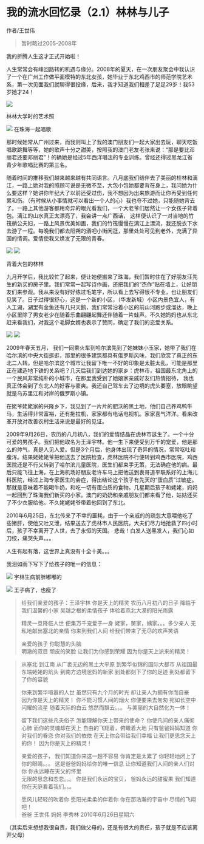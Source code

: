 # 我的流水回忆录（2.1）林林与儿子

作者/王世伟

> 暂时略过2005-2008年

我的折腾人生这才正式开始啦！

人生常常会有峰回路转的机遇与缘分。2008年的夏天，在一次朋友聚会中我认识了一个在广州工作做平面模特的东北女孩，她毕业于东北鸡西市的师范学院艺术系，第一次见面我们就聊得很投缘，后来，我才知道我们相差了足足29岁！我53岁她才24！

![](img/02/1.1.jpg)

林林大学时的艺术照  


![](img/02/1.2.jpg)
在珠海一起唱歌

 
那时候她常从广州过来，而我则叫上了我的澳门朋友们一起大家出去玩，聊天吃饭唱歌跳舞等等，她的歌声十分之甜美，按照我的澳门老友老张来说：“那是要比邓丽君还要邓丽君”！的确她是经过5年西洋唱法的专业训练。曾经还得过黑龙江省青少年歌唱比赛的第三名。


随着时间的推移我们越来越来越有共同语言。八月底我们结伴去了美丽的桂林和漓江，一路上她对我的照顾可说是无微不至，大包小包她都要背在身上，我问她为什么要这样？她讲你年纪大了以前还受过伤，我不想因为出来旅游而让你再受到任何累和伤。（有时候从小事情就可以看出一个人的心）我也夺不过她，只能随她背去了。一路上其他游客都用奇异的眼光看我们，一个大老爷们居然让一个女孩子背着包。漓江的山水真正太漂亮了，我会讲一点广西话， 这样便认识了一对当地的竹筏艄公夫妇，一路上风景优美如画，我们的竹筏慢慢在漓江上漂流，我还脱衣下水去游了一程。每晚我们都去阳朔的酒吧小街闲逛，那里处处可见到老外，充满了异国的情调。爱情使我又焕发了无限的青春。

![](img/02/1.3.jpg)
![](img/02/1.4.jpg)

背着大包的林林

九月开学后，我比较忙了起来，便让她便搬来了珠海，我们暂时住在了好朋友汪先生的新买的房子里。我们常常一起写诗作画，还把我们的“杰作”贴在墙上，让好朋友们来参观。我从来没有好好练过毛笔字，所以看上去写得很不专业，也让朋友们见笑了。日子过得很舒心，这是一个新的小区，（华发新城）小区内景色宜人，有人工湖，湖里有金鱼还有几只天鹅，我们常常沿着小区的前山河跑步或溜达，晚上小区里除了男女老少在随着乐曲翩翩起舞还伴随着一片蛙声。不久她妈妈也从东北赶来看我们，对我这个毛脚女婿也表示了赞同，确定了我们的恋爱关系。


![](img/02/1.5.jpg)
![](img/02/1.6.jpg)

2009年春天五月， 我们一同乘火车到哈尔滨先到了她妹妹小玉家，她带了我们在哈尔滨的中央大街逛逛，那里的很多建筑都具有俄罗斯风味，我们欣赏了真正的东北二人转。但是哈尔滨这个城市让我留下唯一不好的印象是太脏太乱，可能是那里正在建造地下铁的关系吧？几天后我们到达她的家乡：虎林市，祖国最东北角上的一个民风非常纯朴的小城市，在那里我受到了她娘家亲戚好友们热情招待， 我也真正体会到了东北人的好客与豪爽。我还自己驾车去了边境的虎头要塞，放眼眺望就是乌苏里江和对岸的俄罗斯小镇。
 

在姥爷姥姥家的兴隆乡下，我见到了一片片的肥沃的黑土地，他们自己养鸡鸭牛马，生活得非常富裕，还有拖拉机，家家都有电话电视机。家家喜气洋洋。看来改革开放对改善农村生活来说是最好的见证。 

2009年9月26日，农历的八月初八，我们的爱情结晶在虎林市诞生了。一个十分可爱的男孩子。我们把他取名为王泽宇林。他一生下来便受到万千的宠爱，他是那么的帅气，真是人见人爱。但是3个月后，他身体出现了奇异的情况，常常呕吐和腹泻。结果姥姥姥爷把他送去了医院检查，虎林医院不行便转到鸡西市医院，鸡西医院还是不行又转到了哈尔滨儿童医院，医生们都束手无策，无法确症他的病。最后只能飞往上海，在上海机场好朋友老许车马上把他送到表哥道平联系好的上海儿科医院，经过上海专家医生的会症，得出结论这个孩子有先天的“蛋白质”过敏症。那就是意味着不能喝牛奶，和吃一切有蛋白质的食物。几星期后孩子和姥姥，妈妈一起回到了珠海我们新买的小家。澳门的奶奶和亲戚朋友们都来看了他，姑姑还买了不少衣服给他。不久姥姥姥爷带着他回到了东北。


2010年6月25日，东北传来了不幸的噩耗，由于一个亲戚的的疏忽大意喂他吃了些猪肝，使他又吐又泄，结果送去了虎林市人民医院，大夫们尽力地抢救了四小时后，孩子不幸离开了人世，去了永恒的天国。 悲哉！白发人送黑发人，我们心如刀绞，痛哭失声。。。


人生有起有落，这世界上真没有十全十美。。。

 
我泪如雨下写下了给孩子的唯一的信息：



![](img/02/1.7.jpg) 
宇林生病前胖嘟嘟的

![](img/02/1.8.jpg)
王子病了，也瘦了


> 给我们亲爱的孩子：王泽宇林
> 你是天上的精灵
> 农历八月初八的日子
> 降临于我们温馨的小家
> 吴越之根的柔情孩子
> 体验着燕北大漠的阳光雨露
> 
> 精灵一旦降临人世
> 便集万千宠爱于一身
> 姥家，舅家，姨家。。。多少亲人
> 无私地献出塞北的亲情
> 你来到我们人间
> 给我们带来了无尽的欢声笑语
> 
> 亲爱的孩子
> 你聪慧的头脑                                                                         
> 明澈的双目
> 顽皮的笑脸
> 让我们为你感到荣耀
> 因为你是天上派来的精灵！
> 

> 从塞北  到江南
> 从广袤无边的黑土大平原
> 到繁华似锦的国际大都市
> 从祖国最东端姥姥的炕头
> 到南方边境爸妈的新家
> 到处都刻下了你的足迹
> 到处都留下了你的容貌
> 
> 你来到繁华喧嚣的人世
> 虽然只有九个月的时光
> 却让亲人为拥有你而自豪                                                            
> 因为你是天上的精灵！
> 你不能习惯人间的烟火
> 你便要来去匆匆
> 宛如长空中闪耀的流星
> 随着天际的白云
> 悠然而飘去。。。
> 与美丽的大自然化为一体！
> 
> 留下我们这些凡夫俗子
> 怎能理解你天上带来的使命？
> 你使凡间的亲人痛彻心肺
> 而你的灵魂却在天上
> 自由的飞翔着，俯瞰着大地
> 只有爸爸妈妈知道
> 你对我们的眷恋
> 你对我们的依依
> 在天上你会带给我们幸福
> 让我们更思念天上的你！
> 因为你是天上的精灵！
> 
> 亲爱的孩子，
> 我们知道你来这一趟不容易
> 你肯定是太累了
> 你轻轻地闭上了你的眼睛。。。
> 这是爸爸妈妈给你的唯一信息
> 让你知道我们人间的亲人们对你                                          你永远睡在天父的怀里                                 
> 无限的思念和恋恋。。。
> 你是我们永远的宝贝，
> 爸妈永远的甜蜜果
> 我们知道你在天庭看着我们。。。
> 
> 愿风儿轻轻的吹着你
> 愿阳光柔柔的伴着你
> 你在那浩瀚的宇宙中
> 尽情的飞翔吧！                                                          
> 爸爸 王世伟    妈妈 李秀林
> 2010年6月26日星期六

（其实后来想想我很自责，我们做父母的，还是有很大的责任，孩子就是不应该离开父母）


 

 

 

 